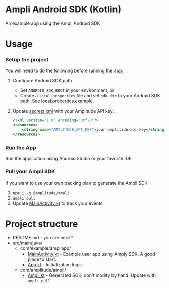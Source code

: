 # Ampli Android SDK (Kotlin)
An example app using the Ampli Android SDK

# Usage

### Setup the project
You will need to do the following before running the app.

1. Configure Android SDK path
   * Set `ANDROID_SDK_ROOT` in your environment, or
   * Create a `local.properties` file and set `sdk.dir` to your Android SDK path. See [local.properties.example](local.properties.example).


2. Update [secrets.xml](app/src/main/res/values/secrets.xml) with your Amplitude API key:
    ```xml
    <?xml version="1.0" encoding="utf-8"?>
    <resources>
        <string name="AMPLITUDE_API_KEY">your-amplitide-api-key</string>
    </resources>
    ```

### Run the App
Run the application using Android Studio or your favorite IDE.

### Pull your Ampli SDK
If you want to use your own tracking plan to generate the Ampli SDK:
1. `npm i -g @amplitude/ampli`
2. `ampli pull`
3. Update [MainActivity.kt](app/src/main/java/com/example/ampliapp/MainActivity.kt) to track your events.

# Project structure
* README.md - you are here *
* src/main/java/
    * com/example/ampliapp/
        * [MainActivity.kt](app/src/main/java/com/example/ampliapp/MainActivity.kt) - Example user app using Amply SDK. A good place to start.
        * [App.kt](app/src/main/java/com/example/ampliapp/App.kt) - Initialization logic.
    * com/amplitude/ampli/
        * [Ampli.kt](app/src/main/java/com/amplitude/ampli/Ampli.kt) - Generated SDK, don't modify by hand. Update with `ampli pull`
